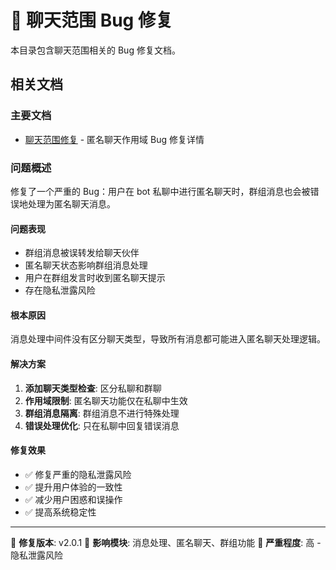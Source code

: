 # 🐛 聊天范围 Bug 修复

本目录包含聊天范围相关的 Bug 修复文档。

## 相关文档

### 主要文档
- [聊天范围修复](CHAT_SCOPE_FIX.md) - 匿名聊天作用域 Bug 修复详情

### 问题概述

修复了一个严重的 Bug：用户在 bot 私聊中进行匿名聊天时，群组消息也会被错误地处理为匿名聊天消息。

#### 问题表现
- 群组消息被误转发给聊天伙伴
- 匿名聊天状态影响群组消息处理
- 用户在群组发言时收到匿名聊天提示
- 存在隐私泄露风险

#### 根本原因
消息处理中间件没有区分聊天类型，导致所有消息都可能进入匿名聊天处理逻辑。

#### 解决方案
1. **添加聊天类型检查**: 区分私聊和群聊
2. **作用域限制**: 匿名聊天功能仅在私聊中生效
3. **群组消息隔离**: 群组消息不进行特殊处理
4. **错误处理优化**: 只在私聊中回复错误消息

#### 修复效果
- ✅ 修复严重的隐私泄露风险
- ✅ 提升用户体验的一致性
- ✅ 减少用户困惑和误操作
- ✅ 提高系统稳定性

---

📅 **修复版本**: v2.0.1
🔧 **影响模块**: 消息处理、匿名聊天、群组功能
🚨 **严重程度**: 高 - 隐私泄露风险 